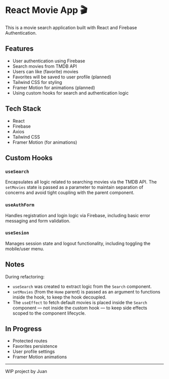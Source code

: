 # React Movie App 🎬

This is a movie search application built with React and Firebase Authentication.

## Features

- User authentication using Firebase
- Search movies from TMDB API
- Users can like (favorite) movies
- Favorites will be saved to user profile (planned)
- Tailwind CSS for styling
- Framer Motion for animations (planned)
- Using custom hooks for search and authentication logic

## Tech Stack

- React
- Firebase
- Axios
- Tailwind CSS
- Framer Motion (for animations)

## Custom Hooks

### `useSearch`

Encapsulates all logic related to searching movies via the TMDB API. The `setMovies` state is passed as a parameter to maintain separation of concerns and avoid tight coupling with the parent component.

### `useAuthForm`

Handles registration and login logic via Firebase, including basic error messaging and form validation.

### `useSesion`

Manages session state and logout functionality, including toggling the mobile/user menu.

## Notes

During refactoring:

- `useSearch` was created to extract logic from the `Search` component.
- `setMovies` (from the `Home` parent) is passed as an argument to functions inside the hook, to keep the hook decoupled.
- The `useEffect` to fetch default movies is placed inside the `Search` component — not inside the custom hook — to keep side effects scoped to the component lifecycle.

## In Progress

- Protected routes
- Favorites persistence
- User profile settings
- Framer Motion animations

---

WIP project by Juan
